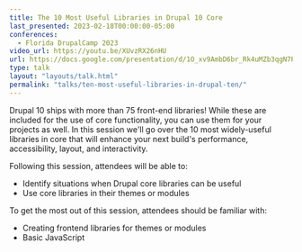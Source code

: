 ```yaml
---
title: The 10 Most Useful Libraries in Drupal 10 Core
last_presented: 2023-02-18T00:00:00-05:00
conferences:
  - Florida DrupalCamp 2023
video_url: https://youtu.be/XUvzRX26nHU
url: https://docs.google.com/presentation/d/1O_xv9AmbD6br_Rk4uMZb3qgN7P4CM8q7fW7eS5sLNLU
type: talk
layout: "layouts/talk.html"
permalink: "talks/ten-most-useful-libraries-in-drupal-ten/"
---
```

Drupal 10 ships with more than 75 front-end libraries! While these are included for the use of core functionality, you can use them for your projects as well. In this session we'll go over the 10 most widely-useful libraries in core that will enhance your next build's performance, accessibility, layout, and interactivity.

Following this session, attendees will be able to:
- Identify situations when Drupal core libraries can be useful
- Use core libraries in their themes or modules

To get the most out of this session, attendees should be familiar with:
- Creating frontend libraries for themes or modules
- Basic JavaScript
